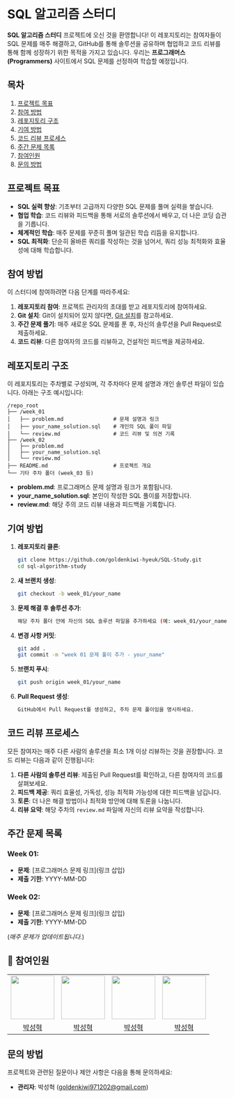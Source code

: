 # SQL 알고리즘 스터디

**SQL 알고리즘 스터디** 프로젝트에 오신 것을 환영합니다! 이 레포지토리는 참여자들이 SQL 문제를 매주 해결하고, GitHub를 통해 솔루션을 공유하며 협업하고 코드 리뷰를 통해 함께 성장하기 위한 목적을 가지고 있습니다. 우리는 **프로그래머스(Programmers)** 사이트에서 SQL 문제를 선정하여 학습할 예정입니다.

## 목차

1. [프로젝트 목표](#프로젝트-목표)
2. [참여 방법](#참여-방법)
3. [레포지토리 구조](#레포지토리-구조)
4. [기여 방법](#기여-방법)
5. [코드 리뷰 프로세스](#코드-리뷰-프로세스)
6. [주간 문제 목록](#주간-문제-목록)
7. [참여인원](#참여인원)
8. [문의 방법](#문의-방법)

## 프로젝트 목표

- **SQL 실력 향상**: 기초부터 고급까지 다양한 SQL 문제를 풀며 실력을 쌓습니다.
- **협업 학습**: 코드 리뷰와 피드백을 통해 서로의 솔루션에서 배우고, 더 나은 코딩 습관을 기릅니다.
- **체계적인 학습**: 매주 문제를 꾸준히 풀며 일관된 학습 리듬을 유지합니다.
- **SQL 최적화**: 단순히 올바른 쿼리를 작성하는 것을 넘어서, 쿼리 성능 최적화와 효율성에 대해 학습합니다.

## 참여 방법

이 스터디에 참여하려면 다음 단계를 따라주세요:

1. **레포지토리 참여**: 프로젝트 관리자의 초대를 받고 레포지토리에 참여하세요.
2. **Git 설치**: Git이 설치되어 있지 않다면, [Git 설치](https://git-scm.com/book/ko/v2/Getting-Started-설치)를 참고하세요.
3. **주간 문제 풀기**: 매주 새로운 SQL 문제를 푼 후, 자신의 솔루션을 Pull Request로 제출하세요.
4. **코드 리뷰**: 다른 참여자의 코드를 리뷰하고, 건설적인 피드백을 제공하세요.

## 레포지토리 구조

이 레포지토리는 주차별로 구성되며, 각 주차마다 문제 설명과 개인 솔루션 파일이 있습니다. 아래는 구조 예시입니다:

```plaintext
/repo_root
├── /week_01
│   ├── problem.md                # 문제 설명과 링크
│   ├── your_name_solution.sql    # 개인의 SQL 풀이 파일
│   └── review.md                 # 코드 리뷰 및 의견 기록
├── /week_02
│   ├── problem.md
│   ├── your_name_solution.sql
│   └── review.md
├── README.md                     # 프로젝트 개요
└── 기타 주차 폴더 (week_03 등)
```

- **problem.md**: 프로그래머스 문제 설명과 링크가 포함됩니다.
- **your_name_solution.sql**: 본인이 작성한 SQL 풀이를 저장합니다.
- **review.md**: 해당 주의 코드 리뷰 내용과 피드백을 기록합니다.

## 기여 방법

1. **레포지토리 클론**:
   ```bash
   git clone https://github.com/goldenkiwi-hyeuk/SQL-Study.git
   cd sql-algorithm-study
2. **새 브랜치 생성**:
   ```bash
   git checkout -b week_01/your_name
3. **문제 해결 후 솔루션 추가**:
   ```bash
   해당 주차 폴더 안에 자신의 SQL 솔루션 파일을 추가하세요 (예: week_01/your_name_solution.sql).
4. **변경 사항 커밋**:
   ```bash
   git add .
   git commit -m "week 01 문제 풀이 추가 - your_name"
5. **브랜치 푸시**:
   ```bash
   git push origin week_01/your_name
6. **Pull Request 생성**:
   ```bash
   GitHub에서 Pull Request를 생성하고, 주차 문제 풀이임을 명시하세요.

## 코드 리뷰 프로세스
모든 참여자는 매주 다른 사람의 솔루션을 최소 1개 이상 리뷰하는 것을 권장합니다. 코드 리뷰는 다음과 같이 진행됩니다:

1. **다른 사람의 솔루션 리뷰**: 제출된 Pull Request를 확인하고, 다른 참여자의 코드를 살펴보세요.
2. **피드백 제공**: 쿼리 효율성, 가독성, 성능 최적화 가능성에 대한 피드백을 남깁니다.
3. **토론**: 더 나은 해결 방법이나 최적화 방안에 대해 토론을 나눕니다.
4. **리뷰 요약**: 해당 주차의 `review.md` 파일에 자신의 리뷰 요약을 작성합니다.

## 주간 문제 목록

### Week 01:
- **문제**: [프로그래머스 문제 링크](링크 삽입)
- **제출 기한**: YYYY-MM-DD

### Week 02:
- **문제**: [프로그래머스 문제 링크](링크 삽입)
- **제출 기한**: YYYY-MM-DD

(*매주 문제가 업데이트됩니다.*)

## 👥 참여인원

<table>
  <tr>
    <td>
        <a href="https://github.com/goldenkiwi-hyeuk">
            <img src="https://avatars.githubusercontent.com/u/95901686?s=96&v=4" width="100px" />
        </a>
    </td>
    <td>
        <a href="https://github.com/goldenkiwi-hyeuk">
            <img src="" width="100px" />
        </a>
    </td>
    <td>
        <a href="https://github.com/goldenkiwi-hyeuk">
            <img src="" width="100px" />
        </a>
    </td>
    <td>
        <a href="https://github.com/goldenkiwi-hyeuk">
            <img src="" width="100px" />
        </a>
    </td>
  </tr>

  <tr> 
    <td align="center"><a href="https://github.com/goldenkiwi-hyeuk">박성혁</a></td>
    <td align="center"><a href="https://github.com/goldenkiwi-hyeuk">박성혁</a></td>
    <td align="center"><a href="https://github.com/goldenkiwi-hyeuk">박성혁</a></td>
    <td align="center"><a href="https://github.com/goldenkiwi-hyeuk">박성혁</a></td>
  </tr>
</table>

## 문의 방법

프로젝트와 관련된 질문이나 제안 사항은 다음을 통해 문의하세요:

- **관리자**: 박성혁 (goldenkiwi971202@gmail.com)


